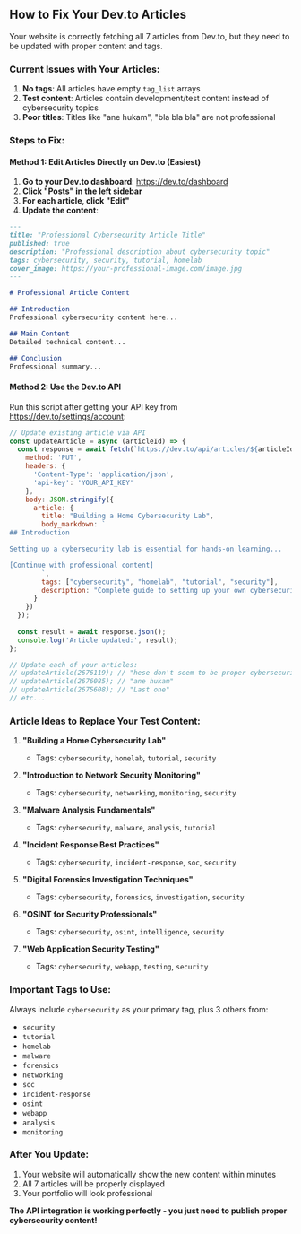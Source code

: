 ## How to Fix Your Dev.to Articles

Your website is correctly fetching all 7 articles from Dev.to, but they need to be updated with proper content and tags.

### Current Issues with Your Articles:

1. **No tags**: All articles have empty `tag_list` arrays
2. **Test content**: Articles contain development/test content instead of cybersecurity topics
3. **Poor titles**: Titles like "ane hukam", "bla bla bla" are not professional

### Steps to Fix:

#### Method 1: Edit Articles Directly on Dev.to (Easiest)

1. **Go to your Dev.to dashboard**: https://dev.to/dashboard
2. **Click "Posts" in the left sidebar**
3. **For each article, click "Edit"**
4. **Update the content**:

```markdown
---
title: "Professional Cybersecurity Article Title"
published: true
description: "Professional description about cybersecurity topic"
tags: cybersecurity, security, tutorial, homelab
cover_image: https://your-professional-image.com/image.jpg
---

# Professional Article Content

## Introduction
Professional cybersecurity content here...

## Main Content
Detailed technical content...

## Conclusion
Professional summary...
```

#### Method 2: Use the Dev.to API

Run this script after getting your API key from https://dev.to/settings/account:

```javascript
// Update existing article via API
const updateArticle = async (articleId) => {
  const response = await fetch(`https://dev.to/api/articles/${articleId}`, {
    method: 'PUT',
    headers: {
      'Content-Type': 'application/json',
      'api-key': 'YOUR_API_KEY'
    },
    body: JSON.stringify({
      article: {
        title: "Building a Home Cybersecurity Lab",
        body_markdown: `
## Introduction

Setting up a cybersecurity lab is essential for hands-on learning...

[Continue with professional content]
        `,
        tags: ["cybersecurity", "homelab", "tutorial", "security"],
        description: "Complete guide to setting up your own cybersecurity testing laboratory"
      }
    })
  });
  
  const result = await response.json();
  console.log('Article updated:', result);
};

// Update each of your articles:
// updateArticle(2676119); // "hese don't seem to be proper cybersecurity articles"
// updateArticle(2676085); // "ane hukam"
// updateArticle(2675608); // "Last one"
// etc...
```

### Article Ideas to Replace Your Test Content:

1. **"Building a Home Cybersecurity Lab"**
   - Tags: `cybersecurity`, `homelab`, `tutorial`, `security`

2. **"Introduction to Network Security Monitoring"**
   - Tags: `cybersecurity`, `networking`, `monitoring`, `security`

3. **"Malware Analysis Fundamentals"**
   - Tags: `cybersecurity`, `malware`, `analysis`, `tutorial`

4. **"Incident Response Best Practices"**
   - Tags: `cybersecurity`, `incident-response`, `soc`, `security`

5. **"Digital Forensics Investigation Techniques"**
   - Tags: `cybersecurity`, `forensics`, `investigation`, `security`

6. **"OSINT for Security Professionals"**
   - Tags: `cybersecurity`, `osint`, `intelligence`, `security`

7. **"Web Application Security Testing"**
   - Tags: `cybersecurity`, `webapp`, `testing`, `security`

### Important Tags to Use:

Always include `cybersecurity` as your primary tag, plus 3 others from:
- `security`
- `tutorial` 
- `homelab`
- `malware`
- `forensics`
- `networking`
- `soc`
- `incident-response`
- `osint`
- `webapp`
- `analysis`
- `monitoring`

### After You Update:

1. Your website will automatically show the new content within minutes
2. All 7 articles will be properly displayed
3. Your portfolio will look professional

**The API integration is working perfectly - you just need to publish proper cybersecurity content!**

